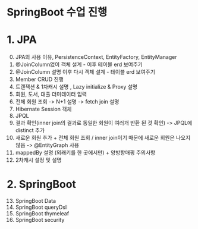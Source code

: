 # SpringBoot 수업 진행
# 1. JPA
0. JPA의 사용 이유, PersistenceContext, EntityFactory, EntityManager
1. @JoinColumn없이 객체 설계 - 이후 테이블 erd 보여주기
2. @JoinColumn 설명 이후 다시 객체 설계 - 테이블 erd 보여주기
3. Member CRUD 진행
4. 트랜잭션 & 1차캐시 설명 , Lazy initialize & Proxy 설명 
5. 회원, 도서, 대출 더미데이터 입력 
6. 전체 회원 조회 -> N+1 설명 -> fetch join 설명
7. Hibernate Session 객체
8. JPQL 
9. 결과 확인(inner join의 결과로 동일한 회원이 여러개 반환 된 것 확인) -> JPQL에 distinct 추가
10. 새로운 회원 추가 + 전체 회원 조회 / inner join이기 때문에 새로운 회원은 나오지 않음 -> @EntityGraph 사용
11. mappedBy 설명 (외래키를 한 곳에서만) + 양방향매핑 주의사항
12. 2차캐시 설정 및 설명

# 2. SpringBoot
13. SpringBoot Data
14. SpringBoot queryDsl
15. SpringBoot thymeleaf
16. SpringBoot security





